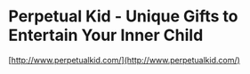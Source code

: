 <!--
id: 76189873
link: http://tumblr.atmos.org/post/76189873/perpetual-kid-unique-gifts-to-entertain-your-inner
slug: perpetual-kid-unique-gifts-to-entertain-your-inner
date: Fri Feb 06 2009 09:37:36 GMT-0800 (PST)
publish: 2009-02-06
tags: 
title: Perpetual Kid - Unique Gifts to Entertain Your Inner Child
-->


Perpetual Kid - Unique Gifts to Entertain Your Inner Child
==========================================================

[http://www.perpetualkid.com/](http://www.perpetualkid.com/)

